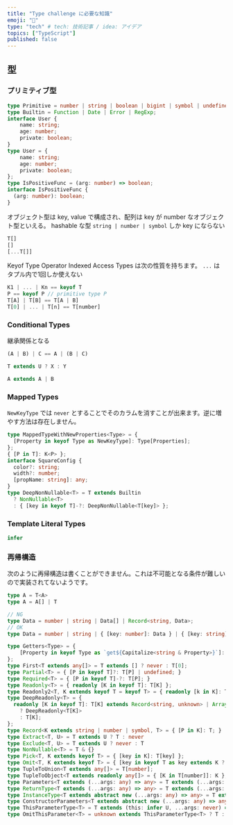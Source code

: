 ```yaml
---
title: "Type challenge に必要な知識"
emoji: "📌"
type: "tech" # tech: 技術記事 / idea: アイデア
topics: ["TypeScript"]
published: false
---
```


## 型

### プリミティブ型

```ts
type Primitive = number | string | boolean | bigint | symbol | undefined | null;
type Builtin = Function | Date | Error | RegExp;
interface User {
    name: string;
    age: number;
    private: boolean;
}
type User = {
    name: string;
    age: number;
    private: boolean;
};
type IsPositiveFunc = (arg: number) => boolean;
interface IsPositiveFunc {
  (arg: number): boolean;
}
```

オブジェクト型は key, value で構成され、配列は key が number なオブジェクト型といえる。
hashable な型 `string | number | symbol` しか key にならない

```ts
T[]
[]
[...T[]]
```

Keyof Type Operator
Indexed Access Types は次の性質を持ちます。
`...` はタプル内で1回しか使えない

```ts
K1 | ... | Kn == keyof T
P == keyof P // primitive type P
T[A] | T[B] == T[A | B]
T[0] | ... | T[n] == T[number]
```

### Conditional Types
継承関係となる

```ts
(A | B) | C == A | (B | C)
```

```ts
T extends U ? X : Y
```

```ts
A extends A | B
```

### Mapped Types

`NewKeyType` では `never` とすることでそのカラムを消すことが出来ます。逆に増やす方法は存在しません。

```ts
type MappedTypeWithNewProperties<Type> = {
  [Property in keyof Type as NewKeyType]: Type[Properties];
};
{ [P in T]: K<P> };
interface SquareConfig {
  color?: string;
  width?: number;
  [propName: string]: any;
}
type DeepNonNullable<T> = T extends Builtin
  ? NonNullable<T>
  : { [key in keyof T]-?: DeepNonNullable<T[key]> };
```

### Template Literal Types

```ts
infer
```


### 再帰構造

次のように再帰構造は書くことができません。これは不可能となる条件が難しいので実装されてないようです。

```ts
type A = T<A>
type A = A[] | T

// NG
type Data = number | string | Data[] | Record<string, Data>;
// OK
type Data = number | string | { [key: number]: Data } | { [key: string]: Data };
```


```ts
type Getters<Type> = {
    [Property in keyof Type as `get${Capitalize<string & Property>}`]: () => Type[Property]
};
type First<T extends any[]> = T extends [] ? never : T[0];
type Partial<T> = { [P in keyof T]?: T[P] | undefined; }
type Required<T> = { [P in keyof T]-?: T[P]; }
type Readonly<T> = { readonly [K in keyof T]: T[K] };
type Readonly2<T, K extends keyof T = keyof T> = { readonly [k in K]: T[k] } & Omit<T, K>;
type DeepReadonly<T> = {
  readonly [K in keyof T]: T[K] extends Record<string, unknown> | Array<unknown>
    ? DeepReadonly<T[K]>
    : T[K];
};
type Record<K extends string | number | symbol, T> = { [P in K]: T; }
type Extract<T, U> = T extends U ? T : never
type Exclude<T, U> = T extends U ? never : T
type NonNullable<T> = T & {}
type Pick<T, K extends keyof T> = { [key in K]: T[key] };
type Omit<T, K extends keyof T> = { [key in keyof T as key extends K ? never : key]: T[key]; };
type TupleToUnion<T extends any[]> = T[number];
type TupleToObject<T extends readonly any[]> = { [K in T[number]]: K };
type Parameters<T extends (...args: any) => any> = T extends (...args: infer P) => any ? P : never
type ReturnType<T extends (...args: any) => any> = T extends (...args: any) => infer R ? R : never
type InstanceType<T extends abstract new (...args: any) => any> = T extends abstract new (...args: any) => infer R ? R : any
type ConstructorParameters<T extends abstract new (...args: any) => any> = T extends abstract new (...args: infer P) => any ? P : never
type ThisParameterType<T> = T extends (this: infer U, ...args: never) => any ? U : unknown
type OmitThisParameter<T> = unknown extends ThisParameterType<T> ? T : T extends (...args: infer A) => infer R ? (...args: A) => R : T
```
